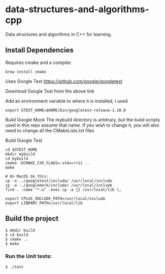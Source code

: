 data-structures-and-algorithms-cpp
==================================

Data structures and algorithms in C++ for learning.

## Install Dependencies

Requires cmake and a compiler

```
brew install cmake
```

Uses Google Test
https://github.com/google/googletest

Download Google Test from the above link

Add an environment variable to where it is installed, I used

```
export GTEST_HOME=$HOME/bin/googletest-release-1.10.0
```

Build Google Mock
The mybuild directory is arbitrary, but the build scripts used in this repo assume that name. If you wish to change it, you will also need to change all the CMakeLists.txt files


Build Google Test

```
cd $GTEST_HOME
mkdir mybuild
cd mybuild
cmake -DCMAKE_CXX_FLAGS=-std=c++11 ..
make

# On MacOS do this:
cp -a ../googletest/include/ /usr/local/include
cp -a ../googlemock/include/ /usr/local/include
find . -name "*.a" -exec cp -a {} /usr/local/lib \;

export CPLUS_INCLUDE_PATH=/usr/local/include
export LIBRARY_PATH=/usr/local/lib
```

## Build the project

```
$ mkdir build
$ cd build
$ cmake ..
$ make
```

### Run the Unit tests:

```
$ ./test
```

